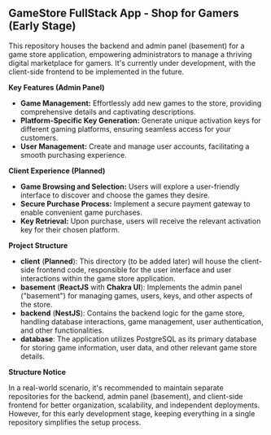 ## GameStore FullStack App - Shop for Gamers (Early Stage)

This repository houses the backend and admin panel (basement) for a game store application, empowering administrators to manage a thriving digital marketplace for gamers. It's currently under development, with the client-side frontend to be implemented in the future.

**Key Features (Admin Panel)**

* **Game Management:** Effortlessly add new games to the store, providing comprehensive details and captivating descriptions.
* **Platform-Specific Key Generation:** Generate unique activation keys for different gaming platforms, ensuring seamless access for your customers.
* **User Management:** Create and manage user accounts, facilitating a smooth purchasing experience.

**Client Experience (Planned)**

* **Game Browsing and Selection:** Users will explore a user-friendly interface to discover and choose the games they desire.
* **Secure Purchase Process:** Implement a secure payment gateway to enable convenient game purchases.
* **Key Retrieval:** Upon purchase, users will receive the relevant activation key for their chosen platform.

**Project Structure**

* **client** (**Planned**): This directory (to be added later) will house the client-side frontend code, responsible for the user interface and user interactions within the game store application.
* **basement** (**ReactJS** with **Chakra UI**): Implements the admin panel ("basement") for managing games, users, keys, and other aspects of the store.
* **backend** (**NestJS**): Contains the backend logic for the game store, handling database interactions, game management, user authentication, and other functionalities.
* **database**: The application utilizes PostgreSQL as its primary database for storing game information, user data, and other relevant game store details.

**Structure Notice**

In a real-world scenario, it's recommended to maintain separate repositories for the backend, admin panel (basement), and client-side frontend for better organization, scalability, and independent deployments. However, for this early development stage, keeping everything in a single repository simplifies the setup process.